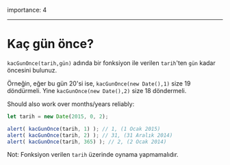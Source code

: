 importance: 4

---
# Kaç gün önce?

`kacGunOnce(tarih,gün)` adında bir fonksiyon ile verilen `tarih`'ten `gün` kadar öncesini bulunuz.

Örneğin, eğer bu gün 20'si ise, `kacGunOnce(new Date(),1)` size 19 döndürmeli. Yine `kacGunOnce(new Date(),2)` size 18 döndermeli.

Should also work over months/years reliably:

```js
let tarih = new Date(2015, 0, 2);

alert( kacGunOnce(tarih, 1) ); // 1, (1 Ocak 2015)
alert( kacGunOnce(tarih, 2) ); // 31, (31 Aralık 2014)
alert( kacGunOnce(tarih, 365) ); // 2, (2 Ocak 2014)
```

Not: Fonksiyon verilen `tarih` üzerinde oynama yapmamalıdır.